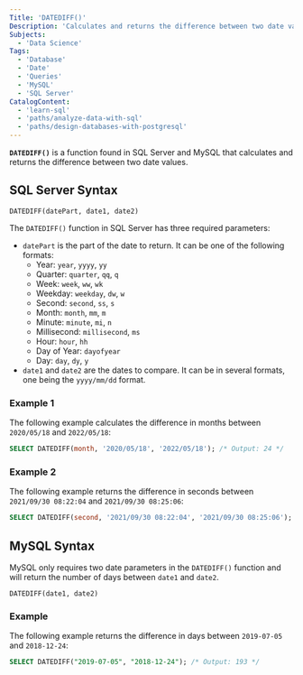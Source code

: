 ```yaml
---
Title: 'DATEDIFF()'
Description: 'Calculates and returns the difference between two date values. Available in SQL Server and MySQL.'
Subjects:
  - 'Data Science'
Tags:
  - 'Database'
  - 'Date'
  - 'Queries'
  - 'MySQL'
  - 'SQL Server'
CatalogContent:
  - 'learn-sql'
  - 'paths/analyze-data-with-sql'
  - 'paths/design-databases-with-postgresql'
---
```


**`DATEDIFF()`** is a function found in SQL Server and MySQL that calculates and returns the difference between two date values.

## SQL Server Syntax

```pseudo
DATEDIFF(datePart, date1, date2)
```

The `DATEDIFF()` function in SQL Server has three required parameters:

- `datePart` is the part of the date to return. It can be one of the following formats:
  - Year: `year`, `yyyy`, `yy`
  - Quarter: `quarter`, `qq`, `q`
  - Week: `week`, `ww`, `wk`
  - Weekday: `weekday`, `dw`, `w`
  - Second: `second`, `ss`, `s`
  - Month: `month`, `mm`, `m`
  - Minute: `minute`, `mi`, `n`
  - Millisecond: `millisecond`, `ms`
  - Hour: `hour`, `hh`
  - Day of Year: `dayofyear`
  - Day: `day`, `dy`, `y`
- `date1` and `date2` are the dates to compare. It can be in several formats, one being the `yyyy/mm/dd` format.

### Example 1

The following example calculates the difference in months between `2020/05/18` and `2022/05/18`:

```sql
SELECT DATEDIFF(month, '2020/05/18', '2022/05/18'); /* Output: 24 */
```

### Example 2

The following example returns the difference in seconds between `2021/09/30 08:22:04` and `2021/09/30 08:25:06`:

```sql
SELECT DATEDIFF(second, '2021/09/30 08:22:04', '2021/09/30 08:25:06'); /* Output: 182 */
```

## MySQL Syntax

MySQL only requires two date parameters in the `DATEDIFF()` function and will return the number of days between `date1` and `date2`.

```pseudo
DATEDIFF(date1, date2)
```

### Example

The following example returns the difference in days between `2019-07-05` and `2018-12-24`:

```sql
SELECT DATEDIFF("2019-07-05", "2018-12-24"); /* Output: 193 */
```
